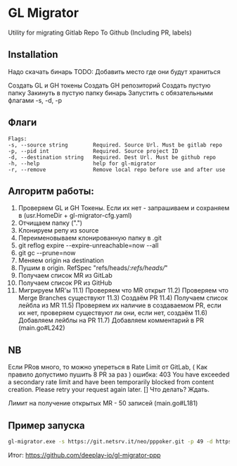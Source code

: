 # GL Migrator

Utility for migrating Gitlab Repo To Github (Including PR, labels)

## Installation

Надо скачать бинарь TODO: Добавить место где они будут храниться

Создать GL и GH токены
Создать GH репозиторий
Создать пустую папку
Закинуть в пустую папку бинарь
Запустить с обязательными флагами -s, -d, -p

## Флаги
```
Flags:
-s, --source string        Required. Source Url. Must be gitlab repo
-p, --pid int              Required. Source project ID
-d, --destination string   Required. Dest Url. Must be github repo
-h, --help                 help for gl-migrator
-r, --remove               Remove local repo before use and after use
```
## Алгоритм работы:

1) Проверяем GL и GH Токены. Если их нет - запрашиваем и сохраняем в (usr.HomeDir + gl-migrator-cfg.yaml)
2) Отчищаем папку (".")
3) Клонируем репу из source
4) Переименовываем клонированную папку в .git
5) git reflog expire --expire-unreachable=now --all
6) git gc --prune=now
7) Меняем origin на destination
8) Пушим в origin. RefSpec "refs/heads/*:refs/heads/*"
9) Получаем список MR из GitLab
10) Получаем список PR из GitHub
11) Мигрируем MR'ы
11.1) Проверяем что MR открыт
11.2) Проверяем что Merge Branches существуют
11.3) Создаём PR
11.4) Получаем список лейбла из MR
11.5) Проверяем их наличие в создаваемом PR, если их нет, проверяем существуют ли они, если нет, создаём
11.6) Добавляем лейблы на PR
11.7) Добавляем комментарий в PR (main.go#L242)

## NB

Если PRов много, то можно упереться в Rate Limit от GitLab, ( Как правило допустимо пушить 8 PR за раз ) ошибка:
403 You have exceeded a secondary rate limit and have been temporarily blocked from content creation. Please retry your request again later. []
Что делать? Ждать.

Лимит на получение открытых MR - 50 записей (main.go#L181)

## Пример запуска
```bash
gl-migrator.exe -s https://git.netsrv.it/neo/pppoker.git -p 49 -d https://github.com/deeplay-io/gl-migrator-ppp.git
```
Итог: https://github.com/deeplay-io/gl-migrator-ppp